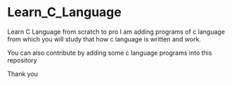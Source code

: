 # Learn_C_Language
Learn C Language from scratch to pro
I am adding programs of c language from which you will study that how c language is written and work.

You can also contribute by adding some c language programs into this repository


Thank you
